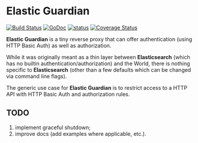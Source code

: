 Elastic Guardian
================

[![Build Status](https://travis-ci.org/alexaandru/elastic_guardian.png?branch=master)](https://travis-ci.org/alexaandru/elastic_guardian)
[![GoDoc](https://godoc.org/github.com/alexaandru/elastic_guardian?status.png)](https://godoc.org/github.com/alexaandru/elastic_guardian)
[![status](https://sourcegraph.com/api/repos/github.com/alexaandru/elastic_guardian/badges/status.png)](https://sourcegraph.com/github.com/alexaandru/elastic_guardian)
[![Coverage Status](https://coveralls.io/repos/alexaandru/elastic_guardian/badge.png?branch=master)](https://coveralls.io/r/alexaandru/elastic_guardian?branch=master)

**Elastic Guardian** is a tiny reverse proxy that can offer authentication (using HTTP Basic Auth) as well as authorization.

While it was originally meant as a thin layer between **Elasticsearch** (which has no builtin authentication/authorization) and the World,
there is nothing specific to **Elasticsearch** (other than a few defaults which can be changed via command line flags).

The generic use case for **Elastic Guardian** is to restrict access to a HTTP API with HTTP Basic Auth and authorization rules.

TODO
----

 1. implement graceful shutdown;
 2. improve docs (add examples where applicable, etc.).
